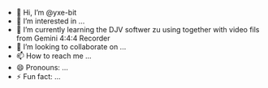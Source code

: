 - 👋 Hi, I’m @yxe-bit
- 👀 I’m interested in ...
- 🌱 I’m currently learning  the DJV softwer zu using together with video fils from Gemini 4:4:4 Recorder
- 💞️ I’m looking to collaborate on ...
- 📫 How to reach me ...
- 😄 Pronouns: ...
- ⚡ Fun fact: ...

<!---
yxe-bit/yxe-bit is a ✨ special ✨ repository because its `README.md` (this file) appears on your GitHub profile.
You can click the Preview link to take a look at your changes.
--->
